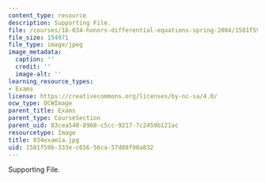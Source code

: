 ```yaml
---
content_type: resource
description: Supporting File.
file: /courses/18-034-honors-differential-equations-spring-2004/1581f59b333ec65656ca57d88f98a832_034exam1a.jpg
file_size: 154971
file_type: image/jpeg
image_metadata:
  caption: ''
  credit: ''
  image-alt: ''
learning_resource_types:
- Exams
license: https://creativecommons.org/licenses/by-nc-sa/4.0/
ocw_type: OCWImage
parent_title: Exams
parent_type: CourseSection
parent_uid: 83cea548-8968-c5cc-9217-7c2459b121ac
resourcetype: Image
title: 034exam1a.jpg
uid: 1581f59b-333e-c656-56ca-57d88f98a832
---
```

Supporting File.